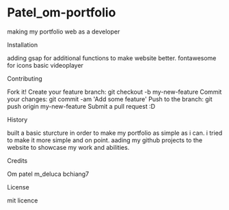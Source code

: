 # Patel_om-portfolio
making my portfolio web
as a developer 

Installation

adding gsap for additional functions to make website better.
fontawesome for icons
basic videoplayer


Contributing

Fork it!
Create your feature branch: git checkout -b my-new-feature
Commit your changes: git commit -am 'Add some feature'
Push to the branch: git push origin my-new-feature
Submit a pull request :D

History

built a basic sturcture in order to make my portfolio as simple as i can.
i tried to make it more simple and on point. aading my github projects to the 
website to showcase my work and abilities.

Credits

Om patel 
m_deluca
bchiang7 


License

mit licence 
